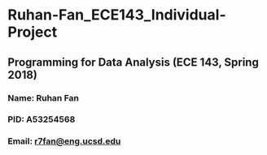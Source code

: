 # Ruhan-Fan_ECE143_Individual-Project
## Programming for Data Analysis (ECE 143, Spring 2018)
### Name: Ruhan Fan
### PID: A53254568 
### Email: r7fan@eng.ucsd.edu 
